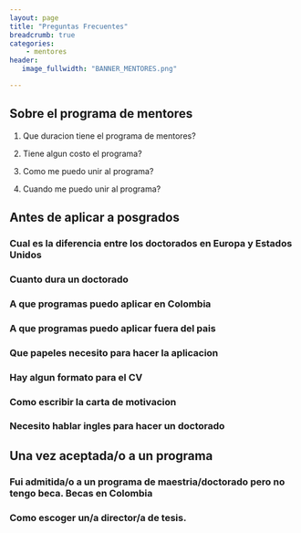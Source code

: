 ```yaml
---
layout: page
title: "Preguntas Frecuentes"
breadcrumb: true
categories:
    - mentores
header:
   image_fullwidth: "BANNER_MENTORES.png"

---
```


## Sobre el programa de mentores

1. Que duracion tiene el programa de mentores? 

2. Tiene algun costo el programa? 

3. Como me puedo unir al programa? 

4. Cuando me puedo unir al programa? 


## Antes de aplicar a posgrados

### Cual es la diferencia entre los doctorados en Europa y Estados Unidos 

### Cuanto dura un doctorado

### A que programas puedo aplicar en Colombia

### A que programas puedo aplicar fuera del pais

### Que papeles necesito para hacer la aplicacion

### Hay algun formato para el CV 

### Como escribir la carta de motivacion 

### Necesito hablar ingles para hacer un doctorado

## Una vez aceptada/o a un programa
 
### Fui admitida/o a un programa de maestria/doctorado pero no tengo beca. Becas en Colombia

### Como escoger un/a director/a de tesis. 

